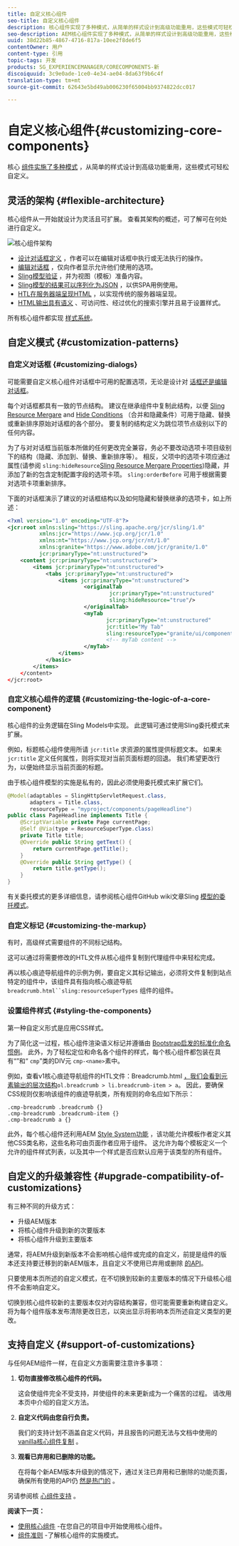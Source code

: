 ```yaml
---
title: 自定义核心组件
seo-title: 自定义核心组件
description: 核心组件实现了多种模式，从简单的样式设计到高级功能重用，这些模式可轻松实现自定义。
seo-description: AEM核心组件实现了多种模式，从简单的样式设计到高级功能重用，这些模式都允许轻松自定义。
uuid: 38d22b85-4867-4716-817a-10ee2f8de6f5
contentOwner: 用户
content-type: 引用
topic-tags: 开发
products: SG_EXPERIENCEMANAGER/CORECOMPONENTS-新
discoiquuid: 3c9e0ade-1ce0-4e34-ae04-8da63f9b6c4f
translation-type: tm+mt
source-git-commit: 62643e5bd49ab006230f65004bb9374822dcc017

---
```



# 自定义核心组件{#customizing-core-components}

核心 [组件实施了多种模式](developing.md) ，从简单的样式设计到高级功能重用，这些模式可轻松自定义。

## 灵活的架构 {#flexible-architecture}

核心组件从一开始就设计为灵活且可扩展。 查看其架构的概述，可了解可在何处进行自定义。

![核心组件架构](assets/screen_shot_2018-12-07at093742.png)

* [设计对话框定义](authoring.md#edit-and-design-dialogs) ，作者可以在编辑对话框中执行或无法执行的操作。
* [编辑对话框](authoring.md#edit-and-design-dialogs) ，仅向作者显示允许他们使用的选项。
* [Sling模型验证](#customizing-the-logic-of-a-core-component) ，并为视图（模板）准备内容。
* [Sling模型的结果可以序列化为JSON](#customizing-the-logic-of-a-core-component) ，以供SPA用例使用。
* [HTL在服务器端呈现HTML](#customizing-the-markup) ，以实现传统的服务器端呈现。
* [HTML输出具有语义](#customizing-the-markup) 、可访问性、经过优化的搜索引擎并且易于设置样式。

所有核心组件都实现 [样式系统](customizing.md)。

## 自定义模式 {#customization-patterns}

### 自定义对话框 {#customizing-dialogs}

可能需要自定义核心组件对话框中可用的配置选项，无论是设计对 [话框还是编辑对话框](authoring.md)。

每个对话框都具有一致的节点结构。 建议在继承组件中复制此结构，以便 [Sling Resource Mergare](https://helpx.adobe.com/experience-manager/6-4/sites/developing/using/sling-resource-merger.html) and [Hide Conditions](https://helpx.adobe.com/experience-manager/6-5/sites/developing/using/hide-conditions.html) （合并和隐藏条件）可用于隐藏、替换或重新排序原始对话框的各个部分。 要复制的结构定义为跳位项节点级别以下的任何内容。

为了与对对话框当前版本所做的任何更改完全兼容，务必不要改动选项卡项目级别下的结构（隐藏、添加到、替换、重新排序等）。 相反，父项中的选项卡项应通过属性(请参阅 `sling:hideResource`[Sling Resource Mergare Properties](https://helpx.adobe.com/experience-manager/6-5/sites/developing/using/sling-resource-merger.html))隐藏，并添加了新的包含定制配置字段的选项卡项。 `sling:orderBefore` 可用于根据需要对选项卡项重新排序。

下面的对话框演示了建议的对话框结构以及如何隐藏和替换继承的选项卡，如上所述：

<!-- 

Comment Type: annotation
Last Modified By: ims-author-CE1E2CE451D1F0680A490D45@AdobeID
Last Modified Date: 2017-04-17T17:43:20.265-0400

Should we provide guidance on how to name their CSS classes, etc. to align to component re-usability best-practices? We tout that we follow bootstrap css naming, should we be counseling customers to align similarly? .cmp- 
<component name="">
  -- 
 <element>
   - 
  <element descriptor="">
    ? 
  </element> 
 </element> 
</component>

 -->

```xml
<?xml version="1.0" encoding="UTF-8"?>
<jcr:root xmlns:sling="https://sling.apache.org/jcr/sling/1.0"
          xmlns:jcr="https://www.jcp.org/jcr/1.0"
          xmlns:nt="https://www.jcp.org/jcr/nt/1.0"
          xmlns:granite="https://www.adobe.com/jcr/granite/1.0"
          jcr:primaryType="nt:unstructured">
    <content jcr:primaryType="nt:unstructured">
        <items jcr:primaryType="nt:unstructured">
            <tabs jcr:primaryType="nt:unstructured">
                <items jcr:primaryType="nt:unstructured">
                        <originalTab
                                jcr:primaryType="nt:unstructured"
                                sling:hideResource="true"/>
                        </originalTab>
                        <myTab
                               jcr:primaryType="nt:unstructured"
                               jcr:title="My Tab"
                               sling:resourceType="granite/ui/components/coral/foundation/container"/>
                               <!-- myTab content -->
                        </myTab>
                </items>
            </basic>
        </items>
    </content>
</jcr:root>
```

### 自定义核心组件的逻辑 {#customizing-the-logic-of-a-core-component}

核心组件的业务逻辑在Sling Models中实现。 此逻辑可通过使用Sling委托模式来扩展。

例如，标题核心组件使用所请 `jcr:title` 求资源的属性提供标题文本。 如果未 `jcr:title` 定义任何属性，则将实现对当前页面标题的回退。 我们希望更改行为，以便始终显示当前页面的标题。

由于核心组件模型的实施是私有的，因此必须使用委托模式来扩展它们。

```java
@Model(adaptables = SlingHttpServletRequest.class,
       adapters = Title.class,
       resourceType = "myproject/components/pageHeadline")
public class PageHeadline implements Title {
    @ScriptVariable private Page currentPage;
    @Self @Via(type = ResourceSuperType.class)
    private Title title;
    @Override public String getText() {
        return currentPage.getTitle();
    }
    @Override public String getType() {
        return title.getType();
    }
}
```

有关委托模式的更多详细信息，请参阅核心组件GitHub wiki文章Sling [模型的委托模式](https://github.com/adobe/aem-core-wcm-components/wiki/Delegation-Pattern-for-Sling-Models)。

### 自定义标记 {#customizing-the-markup}

有时，高级样式需要组件的不同标记结构。

这可以通过将需要修改的HTL文件从核心组件复制到代理组件中来轻松完成。

再以核心痕迹导航组件的示例为例，要自定义其标记输出，必须将文件复制到站点特定的组件中，该组件具有指向核心痕迹导航 `breadcrumb.html``sling:resourceSuperTypes` 组件的组件。

<!-- 

Comment Type: annotation
Last Modified By: ims-author-CE1E2CE451D1F0680A490D45@AdobeID
Last Modified Date: 2017-04-17T17:43:20.265-0400

Should we provide guidance on how to name their CSS classes, etc. to align to component re-usability best-practices? We tout that we follow bootstrap css naming, should we be counseling customers to align similarly? .cmp- 
<component name="">
  -- 
 <element>
   - 
  <element descriptor="">
    ? 
  </element> 
 </element> 
</component>

 -->

### 设置组件样式 {#styling-the-components}

第一种自定义形式是应用CSS样式。

为了简化这一过程，核心组件渲染语义标记并遵循由 [Bootstrap启发的标准化命名惯例](https://getbootstrap.com/)。 此外，为了轻松定位和命名各个组件的样式，每个核心组件都包装在具有“”和“ `cmp`”类的DIV元 `cmp-<name>`素中。

例如，查看v1核心痕迹导航组件的HTL文件：Breadcrumb.html [，我们会看到元素输出的层次结构](https://github.com/adobe/aem-core-wcm-components/blob/master/content/src/content/jcr_root/apps/core/wcm/components/breadcrumb/v2/breadcrumb/breadcrumb.html)`ol.breadcrumb > li.breadcrumb-item > a`。 因此，要确保CSS规则仅影响该组件的痕迹导航类，所有规则的命名应如下所示：

```shell
.cmp-breadcrumb .breadcrumb {}  
.cmp-breadcrumb .breadcrumb-item {}  
.cmp-breadcrumb a {}
```

此外，每个核心组件还利用AEM [Style System功能](https://helpx.adobe.com/experience-manager/6-5/sites/authoring/using/style-system.html) ，该功能允许模板作者定义其他CSS类名称，这些名称可由页面作者应用于组件。 这允许为每个模板定义一个允许的组件样式列表，以及其中一个样式是否应默认应用于该类型的所有组件。

## 自定义的升级兼容性 {#upgrade-compatibility-of-customizations}

有三种不同的升级方式：

* 升级AEM版本
* 将核心组件升级到新的次要版本
* 将核心组件升级到主要版本

通常，将AEM升级到新版本不会影响核心组件或完成的自定义，前提是组件的版本还支持要迁移到的新AEM版本，且自定义不使用已弃用或删除 [的API](https://helpx.adobe.com/experience-manager/6-5/release-notes/deprecated-removed-features.html)。

只要使用本页所述的自定义模式，在不切换到较新的主要版本的情况下升级核心组件不会影响自定义。

切换到核心组件较新的主要版本仅对内容结构兼容，但可能需要重新构建自定义。 将为每个组件版本发布清除更改日志，以突出显示将影响本页所述自定义类型的更改。

## 支持自定义 {#support-of-customizations}

与任何AEM组件一样，在自定义方面需要注意许多事项：

1. **切勿直接修改核心组件的代码。**

   这会使组件完全不受支持，并使组件的未来更新成为一个痛苦的过程。 请改用本页中介绍的自定义方法。

1. **自定义代码由您自行负责。**

   我们的支持计划不涵盖自定义代码，并且报告的问题无法与文档中使用的 [vanilla核心组件复制](using.md) 。

1. **观看已弃用和已删除的功能。**

   在将每个新AEM版本升级到的情况下，通过关注已弃用和已删除的功能页面，确保所有使用的API仍 [然是热门的](https://helpx.adobe.com/experience-manager/6-5/release-notes/deprecated-removed-features.html) 。

另请参阅核 [心组件支持](developing.md#core-component-support) 。

**阅读下一页：**

* [使用核心组件](using.md) -在您自己的项目中开始使用核心组件。
* [组件准则](guidelines.md) -了解核心组件的实施模式。
